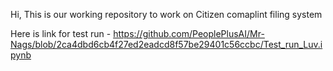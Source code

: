 Hi, This is our working repository to work on Citizen comaplint filing system

Here is link for test run - https://github.com/PeoplePlusAI/Mr-Nags/blob/2ca4dbd6cb4f27ed2eadcd8f57be29401c56ccbc/Test_run_Luv.ipynb

